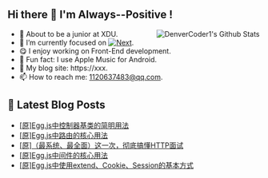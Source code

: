## Hi there 👋 I'm Always--Positive !
<div>
  <img alt="DenverCoder1's Github Stats" src="https://denvercoder1-github-readme-stats.vercel.app/api?username=qq1120637483&show_icons=true&count_private=true&theme=react&hide_border=true&hide_title=true&bg_color=1F222E&title_color=F85D7F&icon_color=F8D866" align= "right" />

- 🎒 About to be a junior at XDU. 
- 🔬 I’m currently focused on [![Next](https://img.shields.io/badge/-Next-brightgreen)](https://). 
- 😋 I enjoy working on Front-End development.
- 🎵 Fun fact: I use Apple Music for Android.
- 📝 My blog site: https://xxx.
- 📫 How to reach me:  1120637483@qq.com.
</div>  


## 📕 Latest Blog Posts

<!-- BLOG-POST-LIST:START -->
- [[原]Egg.js中控制器基类的简明用法](https://blog.csdn.net/sinat_41696687/article/details/121047568)
- [[原]Egg.js中路由的核心用法](https://blog.csdn.net/sinat_41696687/article/details/121046535)
- [[原]（最系统、最全面）这一次，彻底搞懂HTTP面试](https://blog.csdn.net/sinat_41696687/article/details/121029136)
- [[原]Egg.js中间件的核心用法](https://blog.csdn.net/sinat_41696687/article/details/121017715)
- [[原]Egg.js中使用extend、Cookie、Session的基本方式](https://blog.csdn.net/sinat_41696687/article/details/121008041)
<!-- BLOG-POST-LIST:END -->









